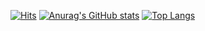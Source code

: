 [![Hits](https://hits.seeyoufarm.com/api/count/incr/badge.svg?url=https%3A%2F%2Fgithub.com%2Fboiled-music&count_bg=%2379C83D&title_bg=%237A86D1&icon=python.svg&icon_color=%23FFFFFF&title=Python&edge_flat=false)](https://hits.seeyoufarm.com)
[![Anurag's GitHub stats](https://github-readme-stats.vercel.app/api?username=boiled-music)](https://github.com/anuraghazra/github-readme-stats)
[![Top Langs](https://github-readme-stats.vercel.app/api/top-langs/?username=boiled-music)](https://github.com/anuraghazra/github-readme-stats)
